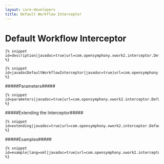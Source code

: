 ```yaml
---
layout: core-developers
title: Default Workflow Interceptor
---
```


# Default Workflow Interceptor



~~~~~~~
{% snippet id=description|javadoc=true|url=com.opensymphony.xwork2.interceptor.DefaultWorkflowInterceptor %}
~~~~~~~


~~~~~~~
{% snippet id=javadocDefaultWorkflowInterceptor|javadoc=true|url=com.opensymphony.xwork2.interceptor.PrefixMethodInvocationUtil %}
~~~~~~~

#####Parameters#####



~~~~~~~
{% snippet id=parameters|javadoc=true|url=com.opensymphony.xwork2.interceptor.DefaultWorkflowInterceptor %}
~~~~~~~

#####Extending the Interceptor#####



~~~~~~~
{% snippet id=extending|javadoc=true|url=com.opensymphony.xwork2.interceptor.DefaultWorkflowInterceptor %}
~~~~~~~

#####Examples#####



~~~~~~~
{% snippet id=example|lang=xml|javadoc=true|url=com.opensymphony.xwork2.interceptor.DefaultWorkflowInterceptor %}
~~~~~~~
